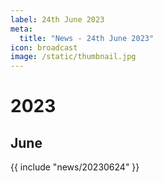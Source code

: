 ```yaml
---
label: 24th June 2023
meta:
  title: "News - 24th June 2023"
icon: broadcast
image: /static/thumbnail.jpg
---
```


# 2023
## June

{{ include "news/20230624" }}